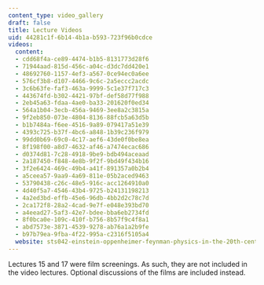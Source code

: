 ```yaml
---
content_type: video_gallery
draft: false
title: Lecture Videos
uid: 44281c1f-6b14-4b1a-b593-723f96b0cdce
videos:
  content:
  - cdd68f4a-ce89-4474-b1b5-8131773d28f6
  - 71944aad-815d-456c-a04c-d3dc7dd420e1
  - 48692760-1157-4ef3-a567-0ce94ec0a6ee
  - 576cf3b8-d107-4466-9c6c-2a5eccc2acdc
  - 3c6b63fe-faf3-463a-9999-5c1e37f717c3
  - 443674fd-b302-4421-97bf-def58d77f988
  - 2eb45a63-fdaa-4ae0-ba33-201620f0ed34
  - 564a1b04-3ecb-456a-9469-3ee8a2c3815a
  - 9f2eb850-073e-4804-8136-88fcb5a63d5b
  - b1b7484a-f6ee-4516-9a89-079417a51e39
  - 4393c725-b37f-4bc6-a848-1b39c236f979
  - 99dd0b69-69c0-4c17-aef6-43de0f0be8ea
  - 8f198f00-a8d7-4632-af46-a7474ecac686
  - d0374d81-7c28-4918-9be9-bdb494aceaad
  - 2a187450-f848-4e8b-9f2f-9bd49f434b16
  - 3f2e6424-469c-49b4-a41f-891357a0b2b4
  - a5ceea57-9aa9-4a69-811e-05b2aced9463
  - 53790438-c26c-48e5-916c-acc1264910a0
  - 4d40f5a7-4546-43b4-9725-b24131198213
  - 4a2ed3bd-effb-45e6-96db-4bb2d2c78c7d
  - 2ca172f8-28a2-4cad-9e7f-e048e393bd70
  - a4eead27-5af3-42e7-bdee-bba6eb2734fd
  - 8f0bca0e-109c-410f-b756-8b57f9c4f8a1
  - abd7573e-3871-4539-9278-ab76a1a2b9fe
  - b97b79ea-9fba-4f22-995a-c2316f5105a4
  website: sts042-einstein-oppenheimer-feynman-physics-in-the-20th-century
---
```

Lectures 15 and 17 were film screenings. As such, they are not included in the video lectures. Optional discussions of the films are included instead.